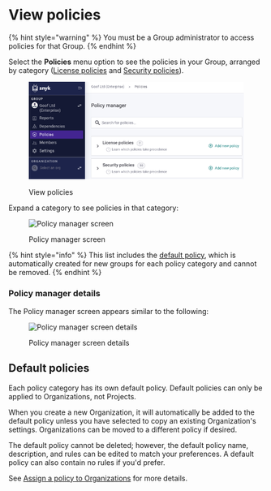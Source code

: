 # View policies

{% hint style="warning" %}
You must be a Group administrator to access policies for that Group.
{% endhint %}

Select the **Policies** menu option to see the policies in your Group, arranged by category ([License policies](license-policies/) and [Security policies](security-policies/)).

<figure><img src="../../.gitbook/assets/Policies-menu.png" alt="View policies"><figcaption><p>View policies</p></figcaption></figure>

Expand a category to see policies in that category:

<figure><img src="../../.gitbook/assets/snyk-policy-manager.png" alt="Policy manager screen"><figcaption><p>Policy manager screen</p></figcaption></figure>

{% hint style="info" %}
This list includes the [default policy](view-policies.md#default-policies), which is automatically created for new groups for each policy category and cannot be removed.
{% endhint %}

### Policy manager details

The Policy manager screen appears similar to the following:

<figure><img src="../../.gitbook/assets/screenshot_2021-03-26_at_11.04.50_am.png" alt="Policy manager screen details"><figcaption><p>Policy manager screen details</p></figcaption></figure>

## Default policies

Each policy category has its own default policy. Default policies can only be applied to Organizations, not Projects.

When you create a new Organization, it will automatically be added to the default policy unless you have selected to copy an existing Organization's settings. Organizations can be moved to a different policy if desired.

The default policy cannot be deleted; however, the default policy name, description, and rules can be edited to match your preferences. A default policy can also contain no rules if you'd prefer.

See [Assign a policy to Organizations](apply-a-policy-to-organizations.md) for more details.
